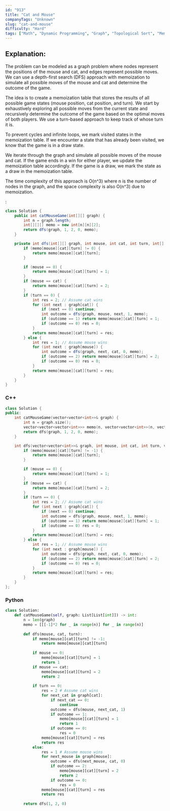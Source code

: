 ```yaml
---
id: "913"
title: "Cat and Mouse"
companyTags: "Unknown"
slug: "cat-and-mouse"
difficulty: "Hard"
tags: ["Math", "Dynamic Programming", "Graph", "Topological Sort", "Memoization", "Game Theory"]
---
```


## Explanation:

The problem can be modeled as a graph problem where nodes represent the positions of the mouse and cat, and edges represent possible moves. We can use a depth-first search (DFS) approach with memoization to simulate all possible moves of the mouse and cat and determine the outcome of the game.

The idea is to create a memoization table that stores the results of all possible game states (mouse position, cat position, and turn). We start by exhaustively exploring all possible moves from the current state and recursively determine the outcome of the game based on the optimal moves of both players. We use a turn-based approach to keep track of whose turn it is.

To prevent cycles and infinite loops, we mark visited states in the memoization table. If we encounter a state that has already been visited, we know that the game is in a draw state.

We iterate through the graph and simulate all possible moves of the mouse and cat. If the game ends in a win for either player, we update the memoization table accordingly. If the game is a draw, we mark the state as a draw in the memoization table.

The time complexity of this approach is O(n^3) where n is the number of nodes in the graph, and the space complexity is also O(n^3) due to memoization.

:

```java
class Solution {
    public int catMouseGame(int[][] graph) {
        int n = graph.length;
        int[][][] memo = new int[n][n][2];
        return dfs(graph, 1, 2, 0, memo);
    }

    private int dfs(int[][] graph, int mouse, int cat, int turn, int[][][] memo) {
        if (memo[mouse][cat][turn] != 0) {
            return memo[mouse][cat][turn];
        }

        if (mouse == 0) {
            return memo[mouse][cat][turn] = 1;
        }
        if (mouse == cat) {
            return memo[mouse][cat][turn] = 2;
        }
        if (turn == 0) {
            int res = 2; // Assume cat wins
            for (int next : graph[cat]) {
                if (next == 0) continue;
                int outcome = dfs(graph, mouse, next, 1, memo);
                if (outcome == 1) return memo[mouse][cat][turn] = 1;
                if (outcome == 0) res = 0;
            }
            return memo[mouse][cat][turn] = res;
        } else {
            int res = 1; // Assume mouse wins
            for (int next : graph[mouse]) {
                int outcome = dfs(graph, next, cat, 0, memo);
                if (outcome == 2) return memo[mouse][cat][turn] = 2;
                if (outcome == 0) res = 0;
            }
            return memo[mouse][cat][turn] = res;
        }
    }
}
```

### C++
```cpp
class Solution {
public:
    int catMouseGame(vector<vector<int>>& graph) {
        int n = graph.size();
        vector<vector<vector<int>>> memo(n, vector<vector<int>>(n, vector<int>(2, -1)));
        return dfs(graph, 1, 2, 0, memo);
    }

    int dfs(vector<vector<int>>& graph, int mouse, int cat, int turn, vector<vector<vector<int>>>& memo) {
        if (memo[mouse][cat][turn] != -1) {
            return memo[mouse][cat][turn];
        }

        if (mouse == 0) {
            return memo[mouse][cat][turn] = 1;
        }
        if (mouse == cat) {
            return memo[mouse][cat][turn] = 2;
        }
        if (turn == 0) {
            int res = 2; // Assume cat wins
            for (int next : graph[cat]) {
                if (next == 0) continue;
                int outcome = dfs(graph, mouse, next, 1, memo);
                if (outcome == 1) return memo[mouse][cat][turn] = 1;
                if (outcome == 0) res = 0;
            }
            return memo[mouse][cat][turn] = res;
        } else {
            int res = 1; // Assume mouse wins
            for (int next : graph[mouse]) {
                int outcome = dfs(graph, next, cat, 0, memo);
                if (outcome == 2) return memo[mouse][cat][turn] = 2;
                if (outcome == 0) res = 0;
            }
            return memo[mouse][cat][turn] = res;
        }
    }
};
```

### Python
```python
class Solution:
    def catMouseGame(self, graph: List[List[int]]) -> int:
        n = len(graph)
        memo = [[[-1]*2 for _ in range(n)] for _ in range(n)]
        
        def dfs(mouse, cat, turn):
            if memo[mouse][cat][turn] != -1:
                return memo[mouse][cat][turn]
            
            if mouse == 0:
                memo[mouse][cat][turn] = 1
                return 1
            if mouse == cat:
                memo[mouse][cat][turn] = 2
                return 2
            
            if turn == 0:
                res = 2 # Assume cat wins
                for next_cat in graph[cat]:
                    if next_cat == 0:
                        continue
                    outcome = dfs(mouse, next_cat, 1)
                    if outcome == 1:
                        memo[mouse][cat][turn] = 1
                        return 1
                    if outcome == 0:
                        res = 0
                memo[mouse][cat][turn] = res
                return res
            else:
                res = 1 # Assume mouse wins
                for next_mouse in graph[mouse]:
                    outcome = dfs(next_mouse, cat, 0)
                    if outcome == 2:
                        memo[mouse][cat][turn] = 2
                        return 2
                    if outcome == 0:
                        res = 0
                memo[mouse][cat][turn] = res
                return res
        
        return dfs(1, 2, 0)
```